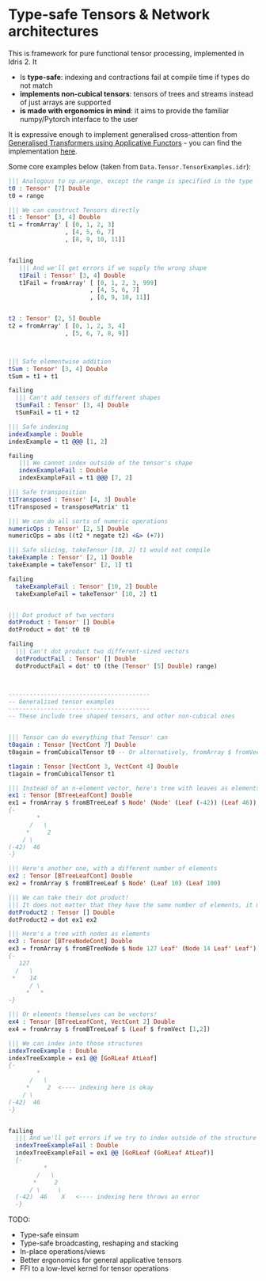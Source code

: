 # Type-safe Tensors & Network architectures

This is framework for pure functional tensor processing, implemented in Idris 2. It
* Is **type-safe**: indexing and contractions fail at compile time if types do not match
* **implements non-cubical tensors**: tensors of trees and streams instead of just arrays are supported
* **is made with ergonomics in mind**: it aims to provide the familiar numpy/Pytorch interface to the user


It is expressive enough to implement generalised cross-attention from [Generalised Transformers using Applicative Functors](https://glaive-research.org/2025/02/11/Generalized-Transformers-from-Applicative-Functors.html) - you can find the implementation [here](https://github.com/bgavran/TypeSafe_Tensors/blob/main/Architectures/Attention.idr#L19).

Some core examples below (taken from `Data.Tensor.TensorExamples.idr`):

```idris
||| Analogous to np.arange, except the range is specified in the type
t0 : Tensor' [7] Double
t0 = range 

||| We can construct Tensors directly
t1 : Tensor' [3, 4] Double
t1 = fromArray' [ [0, 1, 2, 3]
                , [4, 5, 6, 7]
                , [8, 9, 10, 11]]


failing
   ||| And we'll get errors if we supply the wrong shape
   t1Fail : Tensor' [3, 4] Double
   t1Fail = fromArray' [ [0, 1, 2, 3, 999]
                       , [4, 5, 6, 7]
                       , [8, 9, 10, 11]]


t2 : Tensor' [2, 5] Double
t2 = fromArray' [ [0, 1, 2, 3, 4]
                , [5, 6, 7, 8, 9]]



||| Safe elementwise addition
tSum : Tensor' [3, 4] Double
tSum = t1 + t1

failing
  ||| Can't add tensors of different shapes
  tSumFail : Tensor' [3, 4] Double
  tSumFail = t1 + t2

||| Safe indexing
indexExample : Double
indexExample = t1 @@@ [1, 2]

failing
   ||| We cannot index outside of the tensor's shape
   indexExampleFail : Double
   indexExampleFail = t1 @@@ [7, 2]

||| Safe transposition
t1Transposed : Tensor' [4, 3] Double
t1Transposed = transposeMatrix' t1

||| We can do all sorts of numeric operations
numericOps : Tensor' [2, 5] Double
numericOps = abs ((t2 * negate t2) <&> (+7))

||| Safe slicing, takeTensor [10, 2] t1 would not compile
takeExample : Tensor' [2, 1] Double
takeExample = takeTensor' [2, 1] t1

failing
  takeExampleFail : Tensor' [10, 2] Double
  takeExampleFail = takeTensor' [10, 2] t1


||| Dot product of two vectors
dotProduct : Tensor' [] Double
dotProduct = dot' t0 t0

failing
  ||| Can't dot product two different-sized vectors
  dotProductFail : Tensor' [] Double
  dotProductFail = dot' t0 (the (Tensor' [5] Double) range)



----------------------------------------
-- Generalised tensor examples
----------------------------------------
-- These include tree shaped tensors, and other non-cubical ones


||| Tensor can do everything that Tensor' can
t0again : Tensor [VectCont 7] Double
t0again = fromCubicalTensor t0 -- Or alternatively, fromArray $ fromVect [1,2,3,4,5,6,7]

t1again : Tensor [VectCont 3, VectCont 4] Double
t1again = fromCubicalTensor t1 

||| Instead of an n-element vector, here's tree with leaves as elements.
ex1 : Tensor [BTreeLeafCont] Double
ex1 = fromArray $ fromBTreeLeaf $ Node' (Node' (Leaf (-42)) (Leaf 46)) (Leaf 2)
{- 
        *
      /   \
     *     2 
    / \
(-42)  46 
-}

||| Here's another one, with a different number of elements
ex2 : Tensor [BTreeLeafCont] Double
ex2 = fromArray $ fromBTreeLeaf $ Node' (Leaf 10) (Leaf 100)

||| We can take their dot product!
||| It does not matter that they have the same number of elements, it matters that the functor is the same
dotProduct2 : Tensor [] Double
dotProduct2 = dot ex1 ex2

||| Here's a tree with nodes as elements
ex3 : Tensor [BTreeNodeCont] Double
ex3 = fromArray $ fromBTreeNode $ Node 127 Leaf' (Node 14 Leaf' Leaf')
{- 
   127
  /   \
 *    14     
      / \
     *   * 
-}

||| Or elements themselves can be vectors!
ex4 : Tensor [BTreeLeafCont, VectCont 2] Double
ex4 = fromArray $ fromBTreeLeaf $ (Leaf $ fromVect [1,2])

||| We can index into those structures
indexTreeExample : Double
indexTreeExample = ex1 @@ [GoRLeaf AtLeaf]
{- 
        *
      /   \
     *     2  <---- indexing here is okay
    / \
(-42)  46 
-}


failing
  ||| And we'll get errors if we try to index outside of the structure
  indexTreeExampleFail : Double
  indexTreeExampleFail = ex1 @@ [GoRLeaf (GoRLeaf AtLeaf)]
  {- 
          *
        /   \
       *     2  
      / \     \
  (-42)  46    X   <---- indexing here throws an error
  -}
```


TODO:
* Type-safe einsum
* Type-safe broadcasting, reshaping and stacking
* In-place operations/views
* Better ergonomics for general applicative tensors
* FFI to a low-level kernel for tensor operations